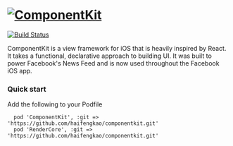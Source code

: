 # [![ComponentKit](http://componentkit.org/img/componentkit_hero_logo.png)](http://componentkit.org/)

[![Build Status](https://travis-ci.org/facebook/componentkit.svg)](https://travis-ci.org/facebook/componentkit)

ComponentKit is a view framework for iOS that is heavily inspired by React. It takes a functional, declarative approach to building UI. It was built to power Facebook's News Feed and is now used throughout the Facebook iOS app.

### Quick start

Add the following to your Podfile

```
  pod 'ComponentKit', :git => 'https://github.com/haifengkao/componentkit.git'
  pod 'RenderCore', :git => 'https://github.com/haifengkao/componentkit.git'
```

